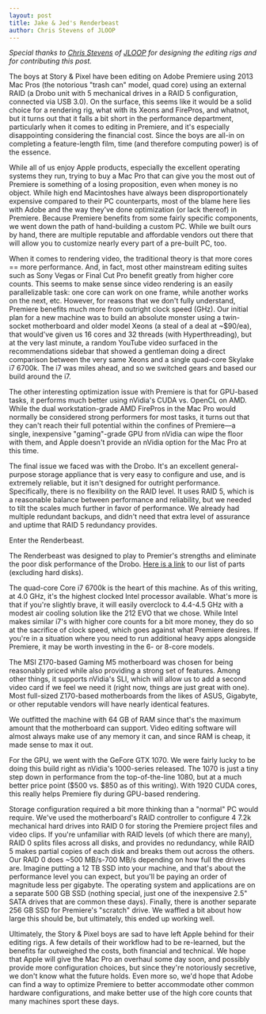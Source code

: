 ```yaml
---
layout: post
title: Jake & Jed's Renderbeast
author: Chris Stevens of JLOOP
---
```


_Special thanks to [Chris Stevens](https://twitter.com/chrislstevens) of [JLOOP](http://www.jloop.com/) for designing the editing rigs and for contributing this post._

The boys at Story & Pixel have been editing on Adobe Premiere using 2013 Mac Pros (the notorious "trash can" model, quad core) using an external RAID (a Drobo unit with 5 mechanical drives in a RAID 5 configuration, connected via USB 3.0). On the surface, this seems like it would be a solid choice for a rendering rig, what with its Xeons and FirePros, and whatnot, but it turns out that it falls a bit short in the performance department, particularly when it comes to editing in Premiere, and it's especially disappointing considering the financial cost. Since the boys are all-in on completing a feature-length film, time (and therefore computing power) is of the essence.

While all of us enjoy Apple products, especially the excellent operating systems they run, trying to buy a Mac Pro that can give you the most out of Premiere is something of a losing proposition, even when money is no object. While high end Macintoshes have always been disproportionately expensive compared to their PC counterparts, most of the blame here lies with Adobe and the way they've done optimization (or lack thereof) in Premiere. Because Premiere benefits from some fairly specific components, we went down the path of hand-building a custom PC. While we built ours by hand, there are multiple reputable and affordable vendors out there that will allow you to customize nearly every part of a pre-built PC, too.

When it comes to rendering video, the traditional theory is that more cores == more performance. And, in fact, most other mainstream editing suites such as Sony Vegas or Final Cut Pro benefit greatly from higher core counts. This seems to make sense since video rendering is an easily parallelizable task: one core can work on one frame, while another works on the next, etc. However, for reasons that we don't fully understand, Premiere benefits much more from outright clock speed (GHz). Our initial plan for a new machine was to build an absolute monster using a twin-socket motherboard and older model Xeons (a steal of a deal at ~$90/ea), that would've given us 16 cores and 32 threads (with Hyperthreading), but at the very last minute, a random YouTube video surfaced in the recommendations sidebar that showed a gentleman doing a direct comparison between the very same Xeons and a single quad-core Skylake i7 6700k. The i7 was miles ahead, and so we switched gears and based our build around the i7.

The other interesting optimization issue with Premiere is that for GPU-based tasks, it performs much better using nVidia's CUDA vs. OpenCL on AMD. While the dual workstation-grade AMD FirePros in the Mac Pro would normally be considered strong performers for most tasks, it turns out that they can't reach their full potential within the confines of Premiere—a single, inexpensive "gaming"-grade GPU from nVidia can wipe the floor with them, and Apple doesn't provide an nVidia option for the Mac Pro at this time.

The final issue we faced was with the Drobo. It's an excellent general-purpose storage appliance that is very easy to configure and use, and is extremely reliable, but it isn't designed for outright performance. Specifically, there is no flexibility on the RAID level. It uses RAID 5, which is a reasonable balance between performance and reliability, but we needed to tilt the scales much further in favor of performance. We already had multiple redundant backups, and didn't need that extra level of assurance and uptime that RAID 5 redundancy provides.

Enter the Renderbeast.

The Renderbeast was designed to play to Premier's strengths and eliminate the poor disk performance of the Drobo. [Here is a link](https://pcpartpicker.com/user/SwabTheDeck/saved/#view=jcJCmG) to our list of parts (excluding hard disks).

The quad-core Core i7 6700k is the heart of this machine. As of this writing, at 4.0 GHz, it's the highest clocked Intel processor available. What's more is that if you're slightly brave, it will easily overclock to 4.4-4.5 GHz with a modest air cooling solution like the 212 EVO that we chose. While Intel makes similar i7's with higher core counts for a bit more money, they do so at the sacrifice of clock speed, which goes against what Premiere desires. If you're in a situation where you need to run additional heavy apps alongside Premiere, it may be worth investing in the 6- or 8-core models.

The MSI Z170-based Gaming M5 motherboard was chosen for being reasonably priced while also providing a strong set of features. Among other things, it supports nVidia's SLI, which will allow us to add a second video card if we feel we need it (right now, things are just great with one). Most full-sized Z170-based motherboards from the likes of ASUS, Gigabyte, or other reputable vendors will have nearly identical features.

We outfitted the machine with 64 GB of RAM since that's the maximum amount that the motherboard can support. Video editing software will almost always make use of any memory it can, and since RAM is cheap, it made sense to max it out.

For the GPU, we went with the GeFore GTX 1070. We were fairly lucky to be doing this build right as nVidia's 1000-series released. The 1070 is just a tiny step down in performance from the top-of-the-line 1080, but at a much better price point ($500 vs. $850 as of this writing). With 1920 CUDA cores, this really helps Premiere fly during GPU-based rendering.

Storage configuration required a bit more thinking than a "normal" PC would require. We've used the motherboard's RAID controller to configure 4 7.2k mechanical hard drives into RAID 0 for storing the Premiere project files and video clips. If you're unfamiliar with RAID levels (of which there are many), RAID 0 splits files across all disks, and provides no redundancy, while RAID 5 makes partial copies of each disk and breaks them out across the others. Our RAID 0 does ~500 MB/s-700 MB/s depending on how full the drives are. Imagine putting a 12 TB SSD into your machine, and that's about the performance level you can expect, but you'll be paying an order of magnitude less per gigabyte. The operating system and applications are on a separate 500 GB SSD (nothing special, just one of the inexpensive 2.5" SATA drives that are common these days). Finally, there is another separate 256 GB SSD for Premiere's "scratch" drive. We waffled a bit about how large this should be, but ultimately, this ended up working well.

Ultimately, the Story & Pixel boys are sad to have left Apple behind  for their editing rigs. A few details of their workflow had to be re-learned, but the benefits far outweighed the costs, both financial and technical. We hope that Apple will give the Mac Pro an overhaul some day soon, and possibly provide more configuration choices, but since they're notoriously secretive, we don't know what the future holds. Even more so, we'd hope that Adobe can find a way to optimize Premiere to better accommodate other common hardware configurations, and make better use of the high core counts that many machines sport these days.